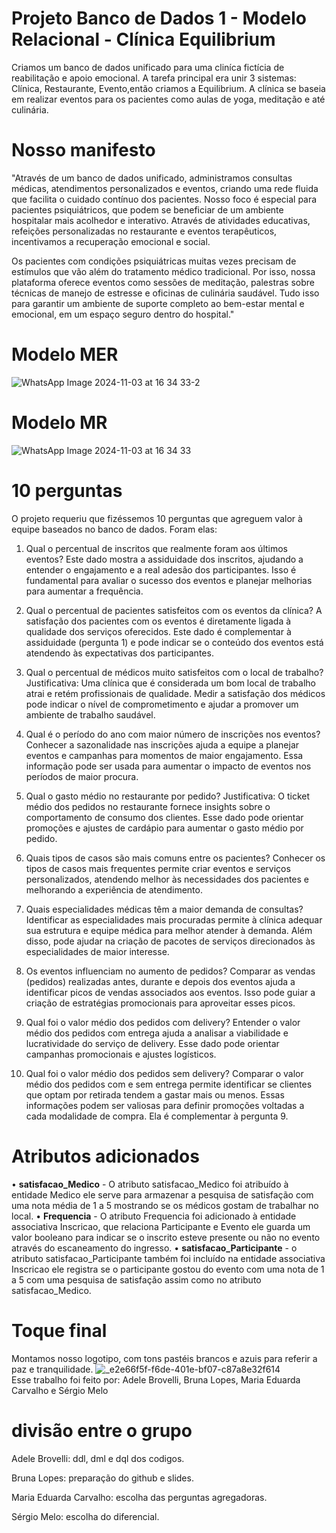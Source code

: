 # Projeto Banco de Dados 1 - Modelo Relacional - Clínica Equilibrium
Criamos um banco de dados unificado para uma cliníca fictícia de reabilitação e apoio emocional. A tarefa principal era unir 3 sistemas: Clínica, Restaurante, Evento,então criamos a Equilibrium. A clínica se baseia em realizar eventos para os pacientes como aulas de yoga, meditação e até culinária. 
# Nosso manifesto
"Através de um banco de dados unificado, administramos consultas médicas, atendimentos personalizados e eventos, criando uma rede fluida que facilita o cuidado contínuo dos pacientes. Nosso foco é especial para pacientes psiquiátricos, que podem se beneficiar de um ambiente hospitalar mais acolhedor e interativo. Através de atividades educativas, refeições personalizadas no restaurante e eventos terapêuticos, incentivamos a recuperação emocional e social.

Os pacientes com condições psiquiátricas muitas vezes precisam de estímulos que vão além do tratamento médico tradicional. Por isso, nossa plataforma oferece eventos como sessões de meditação, palestras sobre técnicas de manejo de estresse e oficinas de culinária saudável. Tudo isso para garantir um ambiente de suporte completo ao bem-estar mental e emocional, em um espaço seguro dentro do hospital."

# Modelo MER
![WhatsApp Image 2024-11-03 at 16 34 33-2](https://github.com/user-attachments/assets/23a26584-4679-4b82-a7d0-687257cb1cf3)

# Modelo MR
![WhatsApp Image 2024-11-03 at 16 34 33](https://github.com/user-attachments/assets/178d1e11-d7df-455b-814f-5ff5b6ffabf2)

# 10 perguntas
O projeto requeriu que fizéssemos 10 perguntas que agreguem valor à equipe baseados no banco de dados. Foram elas: 

1. Qual o percentual de inscritos que realmente foram aos últimos eventos?
Este dado mostra a assiduidade dos inscritos, ajudando a entender o engajamento e a real adesão dos participantes. Isso é fundamental para avaliar o sucesso dos eventos e planejar melhorias para aumentar a frequência.

2. Qual o percentual de pacientes satisfeitos com os eventos da clínica?
A satisfação dos pacientes com os eventos é diretamente ligada à qualidade dos serviços oferecidos. Este dado é complementar à assiduidade (pergunta 1) e pode indicar se o conteúdo dos eventos está atendendo às expectativas dos participantes.

3. Qual o percentual de médicos muito satisfeitos com o local de trabalho?
Justificativa: Uma clínica que é considerada um bom local de trabalho atrai e retém profissionais de qualidade. Medir a satisfação dos médicos pode indicar o nível de comprometimento e ajudar a promover um ambiente de trabalho saudável.

4. Qual é o período do ano com maior número de inscrições nos eventos?
Conhecer a sazonalidade nas inscrições ajuda a equipe a planejar eventos e campanhas para momentos de maior engajamento. Essa informação pode ser usada para aumentar o impacto de eventos nos períodos de maior procura.

5. Qual o gasto médio no restaurante por pedido?
Justificativa: O ticket médio dos pedidos no restaurante fornece insights sobre o comportamento de consumo dos clientes. Esse dado pode orientar promoções e ajustes de cardápio para aumentar o gasto médio por pedido.

6. Quais tipos de casos são mais comuns entre os pacientes?
Conhecer os tipos de casos mais frequentes permite criar eventos e serviços personalizados, atendendo melhor às necessidades dos pacientes e melhorando a experiência de atendimento.

7. Quais especialidades médicas têm a maior demanda de consultas?
Identificar as especialidades mais procuradas permite à clínica adequar sua estrutura e equipe médica para melhor atender à demanda. Além disso, pode ajudar na criação de pacotes de serviços direcionados às especialidades de maior interesse.

8. Os eventos influenciam no aumento de pedidos?
Comparar as vendas (pedidos) realizadas antes, durante e depois dos eventos ajuda a identificar picos de vendas associados aos eventos. Isso pode guiar a criação de estratégias promocionais para aproveitar esses picos.

9. Qual foi o valor médio dos pedidos com delivery?
Entender o valor médio dos pedidos com entrega ajuda a analisar a viabilidade e lucratividade do serviço de delivery. Esse dado pode orientar campanhas promocionais e ajustes logísticos.

10. Qual foi o valor médio dos pedidos sem delivery?
Comparar o valor médio dos pedidos com e sem entrega permite identificar se clientes que optam por retirada tendem a gastar mais ou menos. Essas informações podem ser valiosas para definir promoções voltadas a cada modalidade de compra. Ela é complementar à pergunta 9.

# Atributos adicionados 
• **satisfacao_Medico** -  O atributo satisfacao_Medico foi atribuído à entidade Medico ele serve para armazenar a pesquisa de satisfação com uma nota média de 1 a 5 mostrando se os médicos gostam de trabalhar no local.
• **Frequencia** - O atributo Frequencia foi adicionado à entidade associativa Inscricao, que relaciona Participante e Evento ele guarda um valor booleano para indicar se o inscrito esteve presente ou não no evento através do escaneamento do ingresso.
• **satisfacao_Participante** - o atributo satisfacao_Participante também foi incluído na entidade associativa Inscricao ele registra se o participante gostou do evento com uma nota de 1 a 5 com uma pesquisa de satisfação assim como no atributo satisfacao_Medico.
# Toque final
Montamos nosso logotipo, com tons pastéis brancos e azuis para referir a paz e tranquilidade.
![_e2e66f5f-f6de-401e-bf07-c87a8e32f614](https://github.com/user-attachments/assets/4088c15f-67e9-46db-8ab1-65d6590bfcd9)  
Esse trabalho foi feito por: Adele Brovelli, Bruna Lopes, Maria Eduarda Carvalho e Sérgio Melo
 
# divisão entre o grupo 
Adele Brovelli: ddl, dml e dql dos codigos.

Bruna Lopes: preparação do github e slides.

Maria Eduarda Carvalho: escolha das perguntas agregadoras.

Sérgio Melo: escolha do diferencial. 
